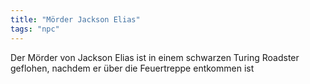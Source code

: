 ```yaml
---
title: "Mörder Jackson Elias"
tags: "npc"
---
```

Der Mörder von Jackson Elias ist in einem schwarzen Turing Roadster geflohen, nachdem er über die Feuertreppe entkommen ist